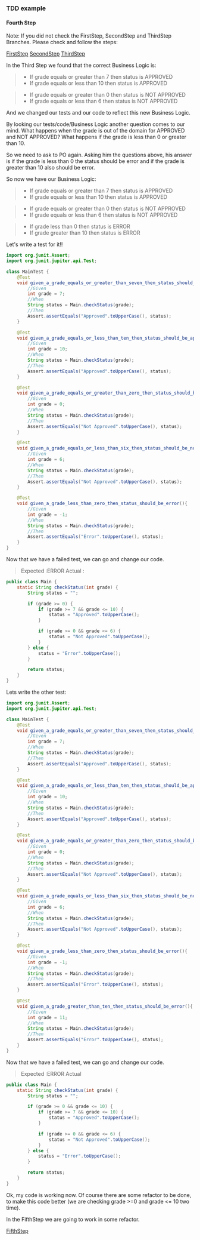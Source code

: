 ### TDD example
#### Fourth Step

Note: If you did not check the FirstStep, SecondStep and ThirdStep Branches. 
Please check and follow the steps:

[FirstStep](https://github.com/lghauth/tdd-example/blob/FirstStep/README.md)
[SecondStep](https://github.com/lghauth/tdd-example/blob/SecondStep/README.md)
[ThirdStep](https://github.com/lghauth/tdd-example/blob/ThirdStep/README.md)

In the Third Step we found that the correct Business Logic is:

> - If grade equals or greater than 7 then status is APPROVED
> - If grade equals or less than 10 then status is APPROVED

> - If grade equals or greater than 0 then status is NOT APPROVED
> - If grade equals or less than 6 then status is NOT APPROVED

And we changed our tests and our code to reflect this new Business Logic.

By looking our tests/code/Business Logic another question comes to our mind. 
What happens when the grade is out of the domain for APPROVED and NOT APPROVED?
What happens if the grade is less than 0 or greater than 10.

So we need to ask to PO again. Asking him the questions above, his answer is if the grade is
less than 0 the status should be error and if the grade is greater than 10 also should be error.

So now we have our Business Logic:

> - If grade equals or greater than 7 then status is APPROVED
> - If grade equals or less than 10 then status is APPROVED

> - If grade equals or greater than 0 then status is NOT APPROVED
> - If grade equals or less than 6 then status is NOT APPROVED

> - If grade less than 0 then status is ERROR
> - If grade greater than 10 then status is ERROR

Let's write a test for it!!

```java
import org.junit.Assert;
import org.junit.jupiter.api.Test;

class MainTest {
    @Test
    void given_a_grade_equals_or_greater_than_seven_then_status_should_be_approved() {
        //Given
        int grade = 7;
        //When
        String status = Main.checkStatus(grade);
        //Then
        Assert.assertEquals("Approved".toUpperCase(), status);
    }

    @Test
    void given_a_grade_equals_or_less_than_ten_then_status_should_be_approved() {
        //Given
        int grade = 10;
        //When
        String status = Main.checkStatus(grade);
        //Then
        Assert.assertEquals("Approved".toUpperCase(), status);
    }

    @Test
    void given_a_grade_equals_or_greater_than_zero_then_status_should_be_not_approved() {
        //Given
        int grade = 0;
        //When
        String status = Main.checkStatus(grade);
        //Then
        Assert.assertEquals("Not Approved".toUpperCase(), status);
    }

    @Test
    void given_a_grade_equals_or_less_than_six_then_status_should_be_not_approved() {
        //Given
        int grade = 6;
        //When
        String status = Main.checkStatus(grade);
        //Then
        Assert.assertEquals("Not Approved".toUpperCase(), status);
    }

    @Test
    void given_a_grade_less_than_zero_then_status_should_be_error(){
        //Given
        int grade = -1;
        //When
        String status = Main.checkStatus(grade);
        //Then
        Assert.assertEquals("Error".toUpperCase(), status);
    }
}
```

Now that we have a failed test, we can go and change our code.

> Expected :ERROR
> Actual   :

```java
public class Main {
    static String checkStatus(int grade) {
        String status = "";

        if (grade >= 0) {
            if (grade >= 7 && grade <= 10) {
                status = "Approved".toUpperCase();
            }

            if (grade >= 0 && grade <= 6) {
                status = "Not Approved".toUpperCase();
            }
        } else {
            status = "Error".toUpperCase();
        }

        return status;
    }
}
```

Lets write the other test:

```java
import org.junit.Assert;
import org.junit.jupiter.api.Test;

class MainTest {
    @Test
    void given_a_grade_equals_or_greater_than_seven_then_status_should_be_approved() {
        //Given
        int grade = 7;
        //When
        String status = Main.checkStatus(grade);
        //Then
        Assert.assertEquals("Approved".toUpperCase(), status);
    }

    @Test
    void given_a_grade_equals_or_less_than_ten_then_status_should_be_approved() {
        //Given
        int grade = 10;
        //When
        String status = Main.checkStatus(grade);
        //Then
        Assert.assertEquals("Approved".toUpperCase(), status);
    }

    @Test
    void given_a_grade_equals_or_greater_than_zero_then_status_should_be_not_approved() {
        //Given
        int grade = 0;
        //When
        String status = Main.checkStatus(grade);
        //Then
        Assert.assertEquals("Not Approved".toUpperCase(), status);
    }

    @Test
    void given_a_grade_equals_or_less_than_six_then_status_should_be_not_approved() {
        //Given
        int grade = 6;
        //When
        String status = Main.checkStatus(grade);
        //Then
        Assert.assertEquals("Not Approved".toUpperCase(), status);
    }

    @Test
    void given_a_grade_less_than_zero_then_status_should_be_error(){
        //Given
        int grade = -1;
        //When
        String status = Main.checkStatus(grade);
        //Then
        Assert.assertEquals("Error".toUpperCase(), status);
    }

    @Test
    void given_a_grade_greater_than_ten_then_status_should_be_error(){
        //Given
        int grade = 11;
        //When
        String status = Main.checkStatus(grade);
        //Then
        Assert.assertEquals("Error".toUpperCase(), status);
    }
}
```

Now that we have a failed test, we can go and change our code.

> Expected :ERROR
>  Actual

```java
public class Main {
    static String checkStatus(int grade) {
        String status = "";

        if (grade >= 0 && grade <= 10) {
            if (grade >= 7 && grade <= 10) {
                status = "Approved".toUpperCase();
            }

            if (grade >= 0 && grade <= 6) {
                status = "Not Approved".toUpperCase();
            }
        } else {
            status = "Error".toUpperCase();
        }

        return status;
    }
}
```

Ok, my code is working now. Of course there are some refactor to be done, to make this code
better (we are checking grade >=0 and grade <= 10 two time).

In the FifthStep we are going to work in some refactor.  

[FifthStep](https://github.com/lghauth/tdd-example/blob/FifthStep/README.md)
